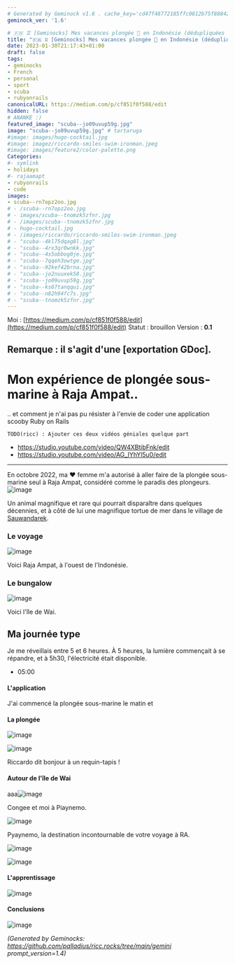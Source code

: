 ```yaml
---
# Generated by Geminock v1.6 . cache_key='cd47f48772185ffc0812b75f88842535cd3927af52ef4bb220b0318ba5438231-fr.yaml'
geminock_ver: '1.6'

# 🇫🇷 ♊ [Geminocks] Mes vacances plongée 🤿 en Indonésie (dédupliquées !)
title: "🇫🇷 ♊ [Geminocks] Mes vacances plongée 🤿 en Indonésie (dédupliquées !)"
date: 2023-01-30T21:17:43+01:00
draft: false
tags:
- geminocks
- French
- personal
- sport
- scuba
- rubyonrails
canonicalURL: https://medium.com/p/cf851f0f588/edit
hidden: false
# ANANKE :)
featured_image: "scuba--jo09uvup59g.jpg"
image: "scuba--jo09uvup59g.jpg" # tartaruga
#image: images/hugo-cocktail.jpg
#image: imagez/riccardo-smiles-swim-ironman.jpeg
#image: images/feature2/color-palette.png
Categories:
#- symlink
- holidays
#- rajaamapt
- rubyonrails
- code
images:
- scuba--rn7opz2oo.jpg
# - /scuba--rn7opz2oo.jpg
# - images/scuba--tnomzk5zfnr.jpg
# - /images/scuba--tnomzk5zfnr.jpg
# - hugo-cocktail.jpg
# - /images/riccardo/riccardo-smiles-swim-ironman.jpeg
# - "scuba--4kl75dqag8l.jpg"
# - "scuba--4rx3qr0wnkk.jpg"
# - "scuba--4s5obbog0je.jpg"
# - "scuba--7qqeh3owtge.jpg"
# - "scuba--92kef42brna.jpg"
# - "scuba--jo2nuuxek58.jpg"
# - "scuba--jo09uvup59g.jpg"
# - "scuba--ks67tanqqui.jpg"
# - "scuba--n82h94fc7s.jpg"
# - "scuba--tnomzk5zfnr.jpg"
---
```

Moi : [https://medium.com/p/cf851f0f588/edit](https://medium.com/p/cf851f0f588/edit)
Statut : brouillon
Version : **0.1**

Remarque : il s'agit d'une [exportation GDoc].
---

<!--
{{with .Resources.GetMatch "scuba--rn7opz2oo.jpg"}}
  <img src="{{ .RelPermalink }}" width="{{ .Width }}" height="{{ .Height }}">
{{end}}
-->




# Mon expérience de plongée sous-marine à Raja Ampat..

.. et comment je n'ai pas pu résister à l'envie de coder une application scooby Ruby on Rails


`TODO(ricc) : Ajouter ces deux vidéos géniales quelque part`

* https://studio.youtube.com/video/QW4XBtibFnk/edit
* https://studio.youtube.com/video/AG_IYhYl5u0/edit

---

En octobre 2022, ma ❤️ femme m'a autorisé à aller faire de la plongée sous-marine seul à Raja Ampat, considéré comme le paradis des plongeurs.![image](scuba--jo09uvup59g.jpg)

Un animal magnifique et rare qui pourrait disparaître dans quelques décennies, et à côté de lui une magnifique tortue de mer dans le village de [Sauwandarek](https://www.google.com/maps/place/Sauwandarek+Village/@-0.5858766,130.6122214,13.42z/data=!4m13!1m7!3m6!1s0x2d5c3eaaccb47097:0x7851bd844c4cdf44!2sIsole+Raja+Ampat!3b1!8m2!3d-1.0320468!4d130.5052176!3m4!1s0x0:0xf11684dad6130be3!8m2!3d-0.5903592!4d130.6023098).

### Le voyage

![image](scuba--rn7opz2oo.jpg)


Voici Raja Ampat, à l'ouest de l'Indonésie.

### Le bungalow

![image](scuba--tnomzk5zfnr.jpg)

Voici l'île de Wai.

## Ma journée type

Je me réveillais entre 5 et 6 heures. À 5 heures, la lumière commençait à se répandre, et à 5h30, l'électricité était disponible.

-  05:00

#### L'application

J'ai commencé la plongée sous-marine le matin et

#### La plongée

![image](scuba--4rx3qr0wnkk.jpg)

![image](scuba--4kl75dqag8l.jpg)

Riccardo dit bonjour à un requin-tapis !

#### Autour de l'île de Wai

aaa![image](scuba--7qqeh3owtge.jpg)

Congee et moi à Piaynemo.

![image](scuba--92kef42brna.jpg)

Pyaynemo, la destination incontournable de votre voyage à RA.

![image](scuba--4s5obbog0je.jpg)

![image](scuba--ks67tanqqui.jpg)

#### L'apprentissage

![image](scuba--jo2nuuxek58.jpg)

#### Conclusions

![image](scuba--n82h94fc7s.jpg)


*(Generated by Geminocks: https://github.com/palladius/ricc.rocks/tree/main/gemini prompt_version=1.4)*